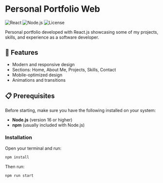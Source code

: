 # Personal Portfolio Web

![React](https://img.shields.io/badge/React-18.2.0-blue)
![Node.js](https://img.shields.io/badge/Node.js-16+-green)
![License](https://img.shields.io/badge/License-MIT-yellow)

Personal portfolio developed with React.js showcasing some of my projects, skills, and experience as a software developer.

## 🚀 Features

- Modern and responsive design
- Sections: Home, About Me, Projects, Skills, Contact
- Mobile-optimized design
- Animations and transitions

## 📋 Prerequisites

Before starting, make sure you have the following installed on your system:

- **Node.js** (version 16 or higher)
- **npm** (usually included with Node.js)

### Installation

Open your terminal and run:

```bash
npm install
```

Then run:

```bash
npm run start